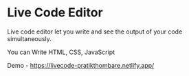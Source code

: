 # Live Code Editor

Live code editor let you write and see the output of your code simultaneously.

You can Write HTML, CSS, JavaScript

Demo - https://livecode-pratikthombare.netlify.app/
